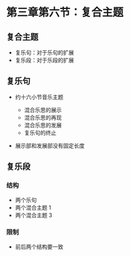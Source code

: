 # 第三章第六节：复合主题

## 复合主题

- 复乐句：对于乐句的扩展
- 复乐段：对于乐段的扩展

## 复乐句

- 约十六小节音乐主题
  - 混合乐思的展示
  - 混合乐思的再现
  - 混合乐思的发展
  - 复乐句的终止

- 展示部和发展部没有固定长度

## 复乐段

### 结构

- 两个乐句
- 两个混合主题 1
- 两个混合主题 3

### 限制

- 前后两个结构要一致